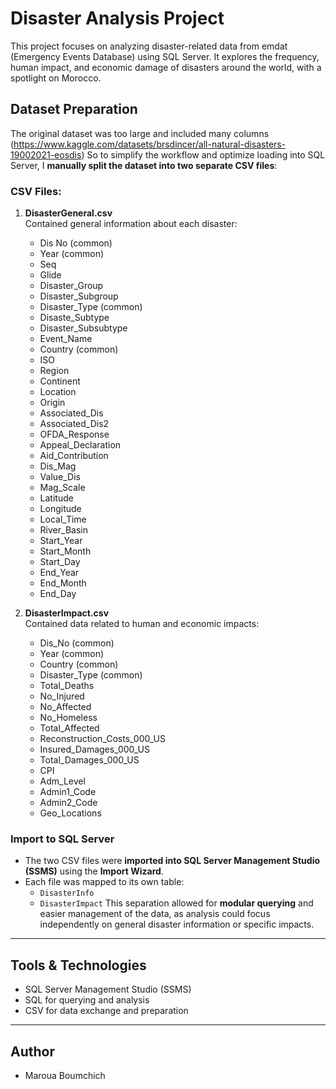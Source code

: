 # Disaster Analysis Project
This project focuses on analyzing disaster-related data from emdat (Emergency Events Database) using SQL Server. It explores the frequency, human impact, and economic damage of disasters around the world, with a spotlight on Morocco.

## Dataset Preparation
The original dataset was too large and included many columns (https://www.kaggle.com/datasets/brsdincer/all-natural-disasters-19002021-eosdis)
So to simplify the workflow and optimize loading into SQL Server, I **manually split the dataset into two separate CSV files**:

### CSV Files:
1. **DisasterGeneral.csv**  
   Contained general information about each disaster:
   -  Dis No (common)
   -  Year (common)
   -  Seq
   -  Glide
   -  Disaster_Group
   -  Disaster_Subgroup
   -  Disaster_Type (common)
   -  Disaste_Subtype
   -  Disaster_Subsubtype
   -  Event_Name
   -  Country (common)
   -  ISO
   -  Region
   -  Continent
   -  Location
   -  Origin
   -  Associated_Dis
   -  Associated_Dis2
   -  OFDA_Response
   -  Appeal_Declaration
   -  Aid_Contribution
   -  Dis_Mag
   -  Value_Dis
   -  Mag_Scale
   -  Latitude
   -  Longitude
   -  Local_Time
   -  River_Basin
   -  Start_Year
   -  Start_Month
   -  Start_Day
   -  End_Year
   -  End_Month
   -  End_Day

2. **DisasterImpact.csv**  
   Contained data related to human and economic impacts:
   - Dis_No (common)
   - Year (common)
   - Country (common)
   - Disaster_Type (common)
   - Total_Deaths
   - No_Injured
   - No_Affected
   - No_Homeless
   - Total_Affected
   - Reconstruction_Costs_000_US
   - Insured_Damages_000_US
   - Total_Damages_000_US
   - CPI
   - Adm_Level
   - Admin1_Code
   - Admin2_Code
   - Geo_Locations

### Import to SQL Server
- The two CSV files were **imported into SQL Server Management Studio (SSMS)** using the **Import Wizard**.
- Each file was mapped to its own table:
  - `DisasterInfo`
  - `DisasterImpact`
This separation allowed for **modular querying** and easier management of the data, as analysis could focus independently on general disaster information or specific impacts.

---

## Tools & Technologies
- SQL Server Management Studio (SSMS)
- SQL for querying and analysis
- CSV for data exchange and preparation

---

## Author
 - Maroua Boumchich
